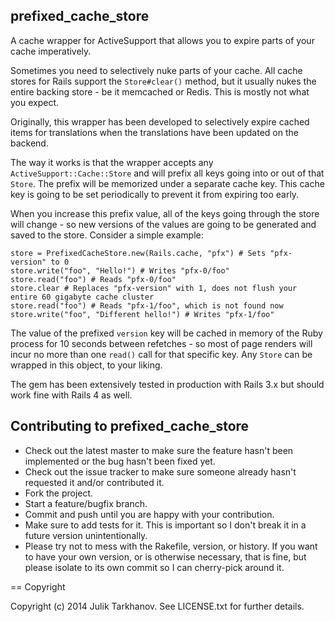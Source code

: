 ## prefixed_cache_store

A cache wrapper for ActiveSupport that allows you to expire parts of your cache imperatively.

Sometimes you need to selectively nuke parts of your cache. All cache stores for Rails support the `Store#clear()`
method, but it usually nukes the entire backing store - be it memcached or Redis. This is mostly not what you expect.

Originally, this wrapper has been developed to selectively expire cached items for translations when the translations
have been updated on the backend.

The way it works is that the wrapper accepts any `ActiveSupport::Cache::Store` and will prefix all keys going into or out of
that `Store`. The prefix will be memorized under a separate cache key. This cache key is going to be set periodically to prevent it from expiring too early.

When you increase this prefix value, all of the keys going through the store will change - so new
versions of the values are going to be generated and saved to the store. Consider a simple example:

    store = PrefixedCacheStore.new(Rails.cache, "pfx") # Sets "pfx-version" to 0
    store.write("foo", "Hello!") # Writes "pfx-0/foo"
    store.read("foo") # Reads "pfx-0/foo"
    store.clear # Replaces "pfx-version" with 1, does not flush your entire 60 gigabyte cache cluster
    store.read("foo") # Reads "pfx-1/foo", which is not found now
    store.write("foo", "Different hello!") # Writes "pfx-1/foo"

The value of the prefixed `version` key will be cached in memory of the Ruby process for 10 seconds between refetches - so most
of page renders will incur no more than one `read()` call for that specific key. Any `Store` can be wrapped in this object,
to your liking.

The gem has been extensively tested in production with Rails 3.x but should work fine with Rails 4 as well.

## Contributing to prefixed_cache_store
 
* Check out the latest master to make sure the feature hasn't been implemented or the bug hasn't been fixed yet.
* Check out the issue tracker to make sure someone already hasn't requested it and/or contributed it.
* Fork the project.
* Start a feature/bugfix branch.
* Commit and push until you are happy with your contribution.
* Make sure to add tests for it. This is important so I don't break it in a future version unintentionally.
* Please try not to mess with the Rakefile, version, or history. If you want to have your own version, or is otherwise necessary, that is fine, but please isolate to its own commit so I can cherry-pick around it.

== Copyright

Copyright (c) 2014 Julik Tarkhanov. See LICENSE.txt for
further details.

